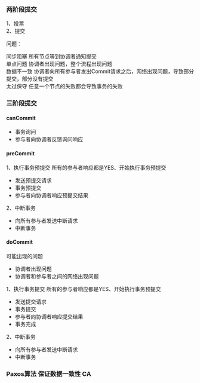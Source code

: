 ### 两阶段提交
1、投票  
2、提交

问题：

同步阻塞 所有节点等到协调者通知提交  
单点问题 协调者出现问题，整个流程出现问题  
数据不一致 协调者向所有参与者发出Commit请求之后，网络出现问题，导致部分提交，部分没有提交  
太过保守 任意一个节点的失败都会导致事务的失败

### 三阶段提交

#### canCommit
- 事务询问
- 参与者向协调者反馈询问响应

#### preCommit
1、执行事务预提交
所有的参与者响应都是YES、开始执行事务预提交
- 发送预提交请求
- 事务预提交
- 参与者向协调者响应预提交结果

2、中断事务
- 向所有参与者发送中断请求
- 中断事务

#### doCommit

可能出现的问题
- 协调者出现问题
- 协调者和参与者之间的网络出现问题

1、执行事务提交
所有的参与者响应都是YES、开始执行事务预提交
- 发送提交请求
- 事务提交
- 参与者向协调者响应提交结果
- 事务完成

2、中断事务
- 向所有参与者发送中断请求
- 中断事务


### Paxos算法 保证数据一致性 CA



